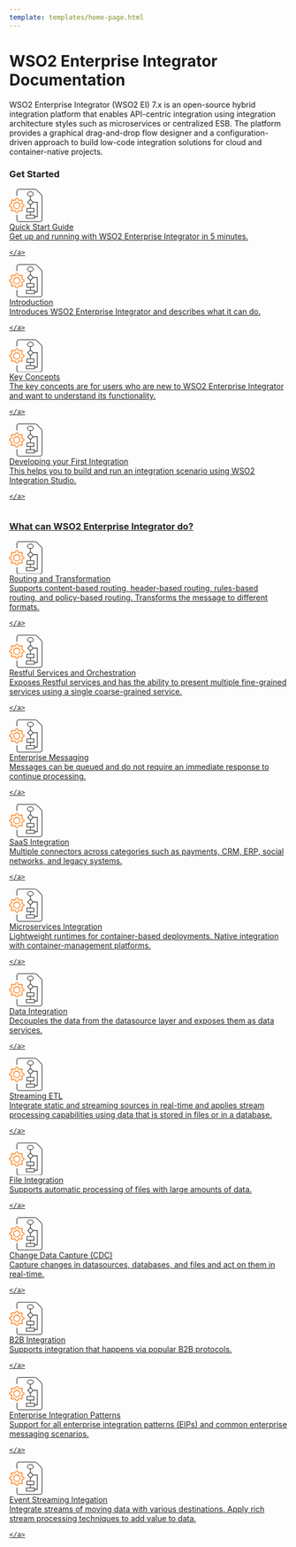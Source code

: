 ```yaml
---
template: templates/home-page.html
---
```


# WSO2 Enterprise Integrator Documentation

WSO2 Enterprise Integrator (WSO2 EI) 7.x is an open-source hybrid integration platform that enables API-centric integration using integration architecture styles such as microservices or centralized ESB. The platform provides a graphical drag-and-drop flow designer and a configuration-driven approach to build low-code integration solutions for cloud and container-native projects.

<!--
 Adding temporary urls for navigation
-->
<h3>Get Started</h3>
<div style="display: flex; flex-wrap: wrap">
<div class="integratorDescription">
    <a style="color: #222222;" href="micro-integrator/overview/quick-start-guide">
        <div>
            <div>
                <svg xmlns="http://www.w3.org/2000/svg" viewBox="0 0 45 44.9" style="width: 60px;">
                    <path fill="#FF7300" d="M10.2 13h.7l.8 2 .1.4h.5l1.3.6.4.2.4-.1 2-.8.8 1-.7 1.8-.2.4.2.5.6 1.3.1.4.4.2 1.9.8a9.2 9.2 0 010 1.3l-1.9.8-.4.1-.1.5a7 7 0 01-.6 1.3l-.2.4.2.4.7 2-.9.8-1.9-.7-.4-.2-.4.2-1.3.6-.5.1-.1.4-.8 1.9a9.2 9.2 0 01-1.3 0l-.8-1.9-.2-.4-.4-.1a7 7 0 01-1.3-.6l-.5-.2-.4.2-1.9.7-.9-.9.8-1.9.1-.4-.2-.4-.5-1.3-.2-.5-.4-.1L1 23a9.2 9.2 0 010-1.3l1.8-.8.4-.2.2-.4.5-1.3.2-.5-.1-.4-.8-1.9 1-.9 1.8.8.4.1.5-.2 1.3-.5.4-.1.2-.5.8-1.8h.6m0-1H9l-1 2.4a8 8 0 00-1.5.6l-2.4-1c-.8.6-1.4 1.2-2 2l1 2.4a8 8 0 00-.6 1.5L0 21a10.3 10.3 0 000 2.7l2.4 1 .6 1.5-1 2.4c.6.7 1.2 1.3 2 1.9l2.4-1c.4.3 1 .5 1.5.6l1 2.4a10.3 10.3 0 002.7 0l1-2.4a8 8 0 001.5-.6l2.4 1c.7-.6 1.3-1.2 1.9-2l-1-2.3.6-1.5 2.4-1a10.3 10.3 0 000-2.7L18 20a8 8 0 00-.6-1.5l1-2.4c-.6-.8-1.2-1.4-2-2l-2.3 1a8 8 0 00-1.5-.6l-1-2.4h-1.4z"></path><path fill="#FF7300" d="M10.2 18.5a3.8 3.8 0 110 7.7 3.8 3.8 0 010-7.7m0-1a4.8 4.8 0 100 9.7 4.8 4.8 0 000-9.7z"></path><path fill="none" stroke="#434343" stroke-miterlimit="10" d="M10.3 9.3v-6c0-1.5 1.3-2.8 2.9-2.8h21.5c1 0 2 .4 2.7 1.1l6 6a4 4 0 011.1 2.8v31a3 3 0 01-3 3H13.2a2.8 2.8 0 01-2.8-2.8V35"></path><ellipse fill="none" stroke="#434343" stroke-miterlimit="10" cx="28.7" cy="6.8" rx="4.1" ry="2.9"></ellipse><path fill="none" stroke="#434343" stroke-miterlimit="10" d="M28.7 9.6v4.7M23.2 35.5h11v4.4h-11z"></path><path fill="none" stroke="#434343" stroke-miterlimit="10" d="M25 18.1l3.7-3.8 3.8 3.8-3.8 3.8z" stroke-width=".99999"></path><path fill="none" stroke="#434343" stroke-miterlimit="10" d="M23.9 26.4h9.6v4.7h-9.6zM28.7 21.9v4.5M28.7 31v4.5"></path><path fill="none" stroke="#434343" stroke-miterlimit="10" d="M32.6 18H38v19.7h-3.8"></path>
                </svg>
            </div>
            <div class="content" style="">
                Quick Start Guide
                <div class="description" style="">
                Get up and running with WSO2 Enterprise Integrator in 5 minutes.
                </div>
            </div>
        </div>
        
    </a>
</div>
<div class="integratorDescription">
    <a style="color: #222222;" href="micro-integrator/overview/introduction">
        <div>
            <div>
                <svg xmlns="http://www.w3.org/2000/svg" viewBox="0 0 45 44.9" style="width: 60px;">
                    <path fill="#FF7300" d="M10.2 13h.7l.8 2 .1.4h.5l1.3.6.4.2.4-.1 2-.8.8 1-.7 1.8-.2.4.2.5.6 1.3.1.4.4.2 1.9.8a9.2 9.2 0 010 1.3l-1.9.8-.4.1-.1.5a7 7 0 01-.6 1.3l-.2.4.2.4.7 2-.9.8-1.9-.7-.4-.2-.4.2-1.3.6-.5.1-.1.4-.8 1.9a9.2 9.2 0 01-1.3 0l-.8-1.9-.2-.4-.4-.1a7 7 0 01-1.3-.6l-.5-.2-.4.2-1.9.7-.9-.9.8-1.9.1-.4-.2-.4-.5-1.3-.2-.5-.4-.1L1 23a9.2 9.2 0 010-1.3l1.8-.8.4-.2.2-.4.5-1.3.2-.5-.1-.4-.8-1.9 1-.9 1.8.8.4.1.5-.2 1.3-.5.4-.1.2-.5.8-1.8h.6m0-1H9l-1 2.4a8 8 0 00-1.5.6l-2.4-1c-.8.6-1.4 1.2-2 2l1 2.4a8 8 0 00-.6 1.5L0 21a10.3 10.3 0 000 2.7l2.4 1 .6 1.5-1 2.4c.6.7 1.2 1.3 2 1.9l2.4-1c.4.3 1 .5 1.5.6l1 2.4a10.3 10.3 0 002.7 0l1-2.4a8 8 0 001.5-.6l2.4 1c.7-.6 1.3-1.2 1.9-2l-1-2.3.6-1.5 2.4-1a10.3 10.3 0 000-2.7L18 20a8 8 0 00-.6-1.5l1-2.4c-.6-.8-1.2-1.4-2-2l-2.3 1a8 8 0 00-1.5-.6l-1-2.4h-1.4z"></path><path fill="#FF7300" d="M10.2 18.5a3.8 3.8 0 110 7.7 3.8 3.8 0 010-7.7m0-1a4.8 4.8 0 100 9.7 4.8 4.8 0 000-9.7z"></path><path fill="none" stroke="#434343" stroke-miterlimit="10" d="M10.3 9.3v-6c0-1.5 1.3-2.8 2.9-2.8h21.5c1 0 2 .4 2.7 1.1l6 6a4 4 0 011.1 2.8v31a3 3 0 01-3 3H13.2a2.8 2.8 0 01-2.8-2.8V35"></path><ellipse fill="none" stroke="#434343" stroke-miterlimit="10" cx="28.7" cy="6.8" rx="4.1" ry="2.9"></ellipse><path fill="none" stroke="#434343" stroke-miterlimit="10" d="M28.7 9.6v4.7M23.2 35.5h11v4.4h-11z"></path><path fill="none" stroke="#434343" stroke-miterlimit="10" d="M25 18.1l3.7-3.8 3.8 3.8-3.8 3.8z" stroke-width=".99999"></path><path fill="none" stroke="#434343" stroke-miterlimit="10" d="M23.9 26.4h9.6v4.7h-9.6zM28.7 21.9v4.5M28.7 31v4.5"></path><path fill="none" stroke="#434343" stroke-miterlimit="10" d="M32.6 18H38v19.7h-3.8"></path>
                </svg>
            </div>
            <div class="content" style="">
                Introduction
                <div class="description" style="">
                Introduces WSO2 Enterprise Integrator and describes what it can do.
                </div>
            </div>
        </div>
        
    </a>
</div>
<div class="integratorDescription">
    <a style="color: #222222;" href="micro-integrator/overview/key-concepts">
        <div>
            <div>
                <svg xmlns="http://www.w3.org/2000/svg" viewBox="0 0 45 44.9" style="width: 60px;">
                    <path fill="#FF7300" d="M10.2 13h.7l.8 2 .1.4h.5l1.3.6.4.2.4-.1 2-.8.8 1-.7 1.8-.2.4.2.5.6 1.3.1.4.4.2 1.9.8a9.2 9.2 0 010 1.3l-1.9.8-.4.1-.1.5a7 7 0 01-.6 1.3l-.2.4.2.4.7 2-.9.8-1.9-.7-.4-.2-.4.2-1.3.6-.5.1-.1.4-.8 1.9a9.2 9.2 0 01-1.3 0l-.8-1.9-.2-.4-.4-.1a7 7 0 01-1.3-.6l-.5-.2-.4.2-1.9.7-.9-.9.8-1.9.1-.4-.2-.4-.5-1.3-.2-.5-.4-.1L1 23a9.2 9.2 0 010-1.3l1.8-.8.4-.2.2-.4.5-1.3.2-.5-.1-.4-.8-1.9 1-.9 1.8.8.4.1.5-.2 1.3-.5.4-.1.2-.5.8-1.8h.6m0-1H9l-1 2.4a8 8 0 00-1.5.6l-2.4-1c-.8.6-1.4 1.2-2 2l1 2.4a8 8 0 00-.6 1.5L0 21a10.3 10.3 0 000 2.7l2.4 1 .6 1.5-1 2.4c.6.7 1.2 1.3 2 1.9l2.4-1c.4.3 1 .5 1.5.6l1 2.4a10.3 10.3 0 002.7 0l1-2.4a8 8 0 001.5-.6l2.4 1c.7-.6 1.3-1.2 1.9-2l-1-2.3.6-1.5 2.4-1a10.3 10.3 0 000-2.7L18 20a8 8 0 00-.6-1.5l1-2.4c-.6-.8-1.2-1.4-2-2l-2.3 1a8 8 0 00-1.5-.6l-1-2.4h-1.4z"></path><path fill="#FF7300" d="M10.2 18.5a3.8 3.8 0 110 7.7 3.8 3.8 0 010-7.7m0-1a4.8 4.8 0 100 9.7 4.8 4.8 0 000-9.7z"></path><path fill="none" stroke="#434343" stroke-miterlimit="10" d="M10.3 9.3v-6c0-1.5 1.3-2.8 2.9-2.8h21.5c1 0 2 .4 2.7 1.1l6 6a4 4 0 011.1 2.8v31a3 3 0 01-3 3H13.2a2.8 2.8 0 01-2.8-2.8V35"></path><ellipse fill="none" stroke="#434343" stroke-miterlimit="10" cx="28.7" cy="6.8" rx="4.1" ry="2.9"></ellipse><path fill="none" stroke="#434343" stroke-miterlimit="10" d="M28.7 9.6v4.7M23.2 35.5h11v4.4h-11z"></path><path fill="none" stroke="#434343" stroke-miterlimit="10" d="M25 18.1l3.7-3.8 3.8 3.8-3.8 3.8z" stroke-width=".99999"></path><path fill="none" stroke="#434343" stroke-miterlimit="10" d="M23.9 26.4h9.6v4.7h-9.6zM28.7 21.9v4.5M28.7 31v4.5"></path><path fill="none" stroke="#434343" stroke-miterlimit="10" d="M32.6 18H38v19.7h-3.8"></path>
                </svg>
            </div>
            <div class="content" style="">
                Key Concepts
                <div class="description" style="">
                The key concepts are for users who are new to WSO2 Enterprise Integrator and want to understand its functionality.
                </div>
            </div>
        </div>
        
    </a>
</div>
<div class="integratorDescription">
    <a style="color: #222222;" href="micro-integrator/develop/integration-development-kickstart">
        <div>
            <div>
                <svg xmlns="http://www.w3.org/2000/svg" viewBox="0 0 45 44.9" style="width: 60px;">
                    <path fill="#FF7300" d="M10.2 13h.7l.8 2 .1.4h.5l1.3.6.4.2.4-.1 2-.8.8 1-.7 1.8-.2.4.2.5.6 1.3.1.4.4.2 1.9.8a9.2 9.2 0 010 1.3l-1.9.8-.4.1-.1.5a7 7 0 01-.6 1.3l-.2.4.2.4.7 2-.9.8-1.9-.7-.4-.2-.4.2-1.3.6-.5.1-.1.4-.8 1.9a9.2 9.2 0 01-1.3 0l-.8-1.9-.2-.4-.4-.1a7 7 0 01-1.3-.6l-.5-.2-.4.2-1.9.7-.9-.9.8-1.9.1-.4-.2-.4-.5-1.3-.2-.5-.4-.1L1 23a9.2 9.2 0 010-1.3l1.8-.8.4-.2.2-.4.5-1.3.2-.5-.1-.4-.8-1.9 1-.9 1.8.8.4.1.5-.2 1.3-.5.4-.1.2-.5.8-1.8h.6m0-1H9l-1 2.4a8 8 0 00-1.5.6l-2.4-1c-.8.6-1.4 1.2-2 2l1 2.4a8 8 0 00-.6 1.5L0 21a10.3 10.3 0 000 2.7l2.4 1 .6 1.5-1 2.4c.6.7 1.2 1.3 2 1.9l2.4-1c.4.3 1 .5 1.5.6l1 2.4a10.3 10.3 0 002.7 0l1-2.4a8 8 0 001.5-.6l2.4 1c.7-.6 1.3-1.2 1.9-2l-1-2.3.6-1.5 2.4-1a10.3 10.3 0 000-2.7L18 20a8 8 0 00-.6-1.5l1-2.4c-.6-.8-1.2-1.4-2-2l-2.3 1a8 8 0 00-1.5-.6l-1-2.4h-1.4z"></path><path fill="#FF7300" d="M10.2 18.5a3.8 3.8 0 110 7.7 3.8 3.8 0 010-7.7m0-1a4.8 4.8 0 100 9.7 4.8 4.8 0 000-9.7z"></path><path fill="none" stroke="#434343" stroke-miterlimit="10" d="M10.3 9.3v-6c0-1.5 1.3-2.8 2.9-2.8h21.5c1 0 2 .4 2.7 1.1l6 6a4 4 0 011.1 2.8v31a3 3 0 01-3 3H13.2a2.8 2.8 0 01-2.8-2.8V35"></path><ellipse fill="none" stroke="#434343" stroke-miterlimit="10" cx="28.7" cy="6.8" rx="4.1" ry="2.9"></ellipse><path fill="none" stroke="#434343" stroke-miterlimit="10" d="M28.7 9.6v4.7M23.2 35.5h11v4.4h-11z"></path><path fill="none" stroke="#434343" stroke-miterlimit="10" d="M25 18.1l3.7-3.8 3.8 3.8-3.8 3.8z" stroke-width=".99999"></path><path fill="none" stroke="#434343" stroke-miterlimit="10" d="M23.9 26.4h9.6v4.7h-9.6zM28.7 21.9v4.5M28.7 31v4.5"></path><path fill="none" stroke="#434343" stroke-miterlimit="10" d="M32.6 18H38v19.7h-3.8"></path>
                </svg>
            </div>
            <div class="content" style="">
                Developing your First Integration
                <div class="description" style="">
                This helps you to build and run an integration scenario using WSO2 Integration Studio.
                </div>
            </div>
        </div>
        
    </a>
</div>
</div>

<h3>What can WSO2 Enterprise Integrator do?</h3>
<div style="display: flex; flex-wrap: wrap">
<div class="integratorDescription">
    <a style="color: #222222;" href="micro-integrator/use-cases/integration-use-case/message-routing-overview">
        <div>
            <div>
                <svg xmlns="http://www.w3.org/2000/svg" viewBox="0 0 45 44.9" style="width: 60px;">
                    <path fill="#FF7300" d="M10.2 13h.7l.8 2 .1.4h.5l1.3.6.4.2.4-.1 2-.8.8 1-.7 1.8-.2.4.2.5.6 1.3.1.4.4.2 1.9.8a9.2 9.2 0 010 1.3l-1.9.8-.4.1-.1.5a7 7 0 01-.6 1.3l-.2.4.2.4.7 2-.9.8-1.9-.7-.4-.2-.4.2-1.3.6-.5.1-.1.4-.8 1.9a9.2 9.2 0 01-1.3 0l-.8-1.9-.2-.4-.4-.1a7 7 0 01-1.3-.6l-.5-.2-.4.2-1.9.7-.9-.9.8-1.9.1-.4-.2-.4-.5-1.3-.2-.5-.4-.1L1 23a9.2 9.2 0 010-1.3l1.8-.8.4-.2.2-.4.5-1.3.2-.5-.1-.4-.8-1.9 1-.9 1.8.8.4.1.5-.2 1.3-.5.4-.1.2-.5.8-1.8h.6m0-1H9l-1 2.4a8 8 0 00-1.5.6l-2.4-1c-.8.6-1.4 1.2-2 2l1 2.4a8 8 0 00-.6 1.5L0 21a10.3 10.3 0 000 2.7l2.4 1 .6 1.5-1 2.4c.6.7 1.2 1.3 2 1.9l2.4-1c.4.3 1 .5 1.5.6l1 2.4a10.3 10.3 0 002.7 0l1-2.4a8 8 0 001.5-.6l2.4 1c.7-.6 1.3-1.2 1.9-2l-1-2.3.6-1.5 2.4-1a10.3 10.3 0 000-2.7L18 20a8 8 0 00-.6-1.5l1-2.4c-.6-.8-1.2-1.4-2-2l-2.3 1a8 8 0 00-1.5-.6l-1-2.4h-1.4z"></path><path fill="#FF7300" d="M10.2 18.5a3.8 3.8 0 110 7.7 3.8 3.8 0 010-7.7m0-1a4.8 4.8 0 100 9.7 4.8 4.8 0 000-9.7z"></path><path fill="none" stroke="#434343" stroke-miterlimit="10" d="M10.3 9.3v-6c0-1.5 1.3-2.8 2.9-2.8h21.5c1 0 2 .4 2.7 1.1l6 6a4 4 0 011.1 2.8v31a3 3 0 01-3 3H13.2a2.8 2.8 0 01-2.8-2.8V35"></path><ellipse fill="none" stroke="#434343" stroke-miterlimit="10" cx="28.7" cy="6.8" rx="4.1" ry="2.9"></ellipse><path fill="none" stroke="#434343" stroke-miterlimit="10" d="M28.7 9.6v4.7M23.2 35.5h11v4.4h-11z"></path><path fill="none" stroke="#434343" stroke-miterlimit="10" d="M25 18.1l3.7-3.8 3.8 3.8-3.8 3.8z" stroke-width=".99999"></path><path fill="none" stroke="#434343" stroke-miterlimit="10" d="M23.9 26.4h9.6v4.7h-9.6zM28.7 21.9v4.5M28.7 31v4.5"></path><path fill="none" stroke="#434343" stroke-miterlimit="10" d="M32.6 18H38v19.7h-3.8"></path>
                </svg>
            </div>
            <div class="content" style="">
                Routing and Transformation
                <div class="description" style="">
                Supports content-based routing, header-based routing, rules-based routing, and policy-based routing. Transforms the message to different formats.
                </div>
            </div>
        </div>
        
    </a>
</div>
<div class="integratorDescription">
    <a style="color: #222222;" href="micro-integrator/use-cases/integration-use-case/service-orchestration-overview">
        <div>
            <div>
                <svg xmlns="http://www.w3.org/2000/svg" viewBox="0 0 45 44.9" style="width: 60px;">
                    <path fill="#FF7300" d="M10.2 13h.7l.8 2 .1.4h.5l1.3.6.4.2.4-.1 2-.8.8 1-.7 1.8-.2.4.2.5.6 1.3.1.4.4.2 1.9.8a9.2 9.2 0 010 1.3l-1.9.8-.4.1-.1.5a7 7 0 01-.6 1.3l-.2.4.2.4.7 2-.9.8-1.9-.7-.4-.2-.4.2-1.3.6-.5.1-.1.4-.8 1.9a9.2 9.2 0 01-1.3 0l-.8-1.9-.2-.4-.4-.1a7 7 0 01-1.3-.6l-.5-.2-.4.2-1.9.7-.9-.9.8-1.9.1-.4-.2-.4-.5-1.3-.2-.5-.4-.1L1 23a9.2 9.2 0 010-1.3l1.8-.8.4-.2.2-.4.5-1.3.2-.5-.1-.4-.8-1.9 1-.9 1.8.8.4.1.5-.2 1.3-.5.4-.1.2-.5.8-1.8h.6m0-1H9l-1 2.4a8 8 0 00-1.5.6l-2.4-1c-.8.6-1.4 1.2-2 2l1 2.4a8 8 0 00-.6 1.5L0 21a10.3 10.3 0 000 2.7l2.4 1 .6 1.5-1 2.4c.6.7 1.2 1.3 2 1.9l2.4-1c.4.3 1 .5 1.5.6l1 2.4a10.3 10.3 0 002.7 0l1-2.4a8 8 0 001.5-.6l2.4 1c.7-.6 1.3-1.2 1.9-2l-1-2.3.6-1.5 2.4-1a10.3 10.3 0 000-2.7L18 20a8 8 0 00-.6-1.5l1-2.4c-.6-.8-1.2-1.4-2-2l-2.3 1a8 8 0 00-1.5-.6l-1-2.4h-1.4z"></path><path fill="#FF7300" d="M10.2 18.5a3.8 3.8 0 110 7.7 3.8 3.8 0 010-7.7m0-1a4.8 4.8 0 100 9.7 4.8 4.8 0 000-9.7z"></path><path fill="none" stroke="#434343" stroke-miterlimit="10" d="M10.3 9.3v-6c0-1.5 1.3-2.8 2.9-2.8h21.5c1 0 2 .4 2.7 1.1l6 6a4 4 0 011.1 2.8v31a3 3 0 01-3 3H13.2a2.8 2.8 0 01-2.8-2.8V35"></path><ellipse fill="none" stroke="#434343" stroke-miterlimit="10" cx="28.7" cy="6.8" rx="4.1" ry="2.9"></ellipse><path fill="none" stroke="#434343" stroke-miterlimit="10" d="M28.7 9.6v4.7M23.2 35.5h11v4.4h-11z"></path><path fill="none" stroke="#434343" stroke-miterlimit="10" d="M25 18.1l3.7-3.8 3.8 3.8-3.8 3.8z" stroke-width=".99999"></path><path fill="none" stroke="#434343" stroke-miterlimit="10" d="M23.9 26.4h9.6v4.7h-9.6zM28.7 21.9v4.5M28.7 31v4.5"></path><path fill="none" stroke="#434343" stroke-miterlimit="10" d="M32.6 18H38v19.7h-3.8"></path>
                </svg>
            </div>
            <div class="content" style="">
                Restful Services and Orchestration
                <div class="description" style="">
                Exposes Restful services and has the ability to present multiple fine-grained services using a single coarse-grained service.
                </div>
            </div>
        </div>
        
    </a>
</div>
<div class="integratorDescription">
    <a style="color: #222222;" href="micro-integrator/use-cases/integration-use-case/asynchronous-message-overview/">
        <div>
            <div>
                <svg xmlns="http://www.w3.org/2000/svg" viewBox="0 0 45 44.9" style="width: 60px;">
                    <path fill="#FF7300" d="M10.2 13h.7l.8 2 .1.4h.5l1.3.6.4.2.4-.1 2-.8.8 1-.7 1.8-.2.4.2.5.6 1.3.1.4.4.2 1.9.8a9.2 9.2 0 010 1.3l-1.9.8-.4.1-.1.5a7 7 0 01-.6 1.3l-.2.4.2.4.7 2-.9.8-1.9-.7-.4-.2-.4.2-1.3.6-.5.1-.1.4-.8 1.9a9.2 9.2 0 01-1.3 0l-.8-1.9-.2-.4-.4-.1a7 7 0 01-1.3-.6l-.5-.2-.4.2-1.9.7-.9-.9.8-1.9.1-.4-.2-.4-.5-1.3-.2-.5-.4-.1L1 23a9.2 9.2 0 010-1.3l1.8-.8.4-.2.2-.4.5-1.3.2-.5-.1-.4-.8-1.9 1-.9 1.8.8.4.1.5-.2 1.3-.5.4-.1.2-.5.8-1.8h.6m0-1H9l-1 2.4a8 8 0 00-1.5.6l-2.4-1c-.8.6-1.4 1.2-2 2l1 2.4a8 8 0 00-.6 1.5L0 21a10.3 10.3 0 000 2.7l2.4 1 .6 1.5-1 2.4c.6.7 1.2 1.3 2 1.9l2.4-1c.4.3 1 .5 1.5.6l1 2.4a10.3 10.3 0 002.7 0l1-2.4a8 8 0 001.5-.6l2.4 1c.7-.6 1.3-1.2 1.9-2l-1-2.3.6-1.5 2.4-1a10.3 10.3 0 000-2.7L18 20a8 8 0 00-.6-1.5l1-2.4c-.6-.8-1.2-1.4-2-2l-2.3 1a8 8 0 00-1.5-.6l-1-2.4h-1.4z"></path><path fill="#FF7300" d="M10.2 18.5a3.8 3.8 0 110 7.7 3.8 3.8 0 010-7.7m0-1a4.8 4.8 0 100 9.7 4.8 4.8 0 000-9.7z"></path><path fill="none" stroke="#434343" stroke-miterlimit="10" d="M10.3 9.3v-6c0-1.5 1.3-2.8 2.9-2.8h21.5c1 0 2 .4 2.7 1.1l6 6a4 4 0 011.1 2.8v31a3 3 0 01-3 3H13.2a2.8 2.8 0 01-2.8-2.8V35"></path><ellipse fill="none" stroke="#434343" stroke-miterlimit="10" cx="28.7" cy="6.8" rx="4.1" ry="2.9"></ellipse><path fill="none" stroke="#434343" stroke-miterlimit="10" d="M28.7 9.6v4.7M23.2 35.5h11v4.4h-11z"></path><path fill="none" stroke="#434343" stroke-miterlimit="10" d="M25 18.1l3.7-3.8 3.8 3.8-3.8 3.8z" stroke-width=".99999"></path><path fill="none" stroke="#434343" stroke-miterlimit="10" d="M23.9 26.4h9.6v4.7h-9.6zM28.7 21.9v4.5M28.7 31v4.5"></path><path fill="none" stroke="#434343" stroke-miterlimit="10" d="M32.6 18H38v19.7h-3.8"></path>
                </svg>
            </div>
            <div class="content" style="">
                Enterprise Messaging
                <div class="description" style="">
                Messages can be queued and do not require an immediate response to continue processing.
                </div>
            </div>
        </div>
        
    </a>
</div>
<div class="integratorDescription">
    <a style="color: #222222;" href="micro-integrator/use-cases/integration-use-case/connectors/">
        <div>
            <div>
                <svg xmlns="http://www.w3.org/2000/svg" viewBox="0 0 45 44.9" style="width: 60px;">
                    <path fill="#FF7300" d="M10.2 13h.7l.8 2 .1.4h.5l1.3.6.4.2.4-.1 2-.8.8 1-.7 1.8-.2.4.2.5.6 1.3.1.4.4.2 1.9.8a9.2 9.2 0 010 1.3l-1.9.8-.4.1-.1.5a7 7 0 01-.6 1.3l-.2.4.2.4.7 2-.9.8-1.9-.7-.4-.2-.4.2-1.3.6-.5.1-.1.4-.8 1.9a9.2 9.2 0 01-1.3 0l-.8-1.9-.2-.4-.4-.1a7 7 0 01-1.3-.6l-.5-.2-.4.2-1.9.7-.9-.9.8-1.9.1-.4-.2-.4-.5-1.3-.2-.5-.4-.1L1 23a9.2 9.2 0 010-1.3l1.8-.8.4-.2.2-.4.5-1.3.2-.5-.1-.4-.8-1.9 1-.9 1.8.8.4.1.5-.2 1.3-.5.4-.1.2-.5.8-1.8h.6m0-1H9l-1 2.4a8 8 0 00-1.5.6l-2.4-1c-.8.6-1.4 1.2-2 2l1 2.4a8 8 0 00-.6 1.5L0 21a10.3 10.3 0 000 2.7l2.4 1 .6 1.5-1 2.4c.6.7 1.2 1.3 2 1.9l2.4-1c.4.3 1 .5 1.5.6l1 2.4a10.3 10.3 0 002.7 0l1-2.4a8 8 0 001.5-.6l2.4 1c.7-.6 1.3-1.2 1.9-2l-1-2.3.6-1.5 2.4-1a10.3 10.3 0 000-2.7L18 20a8 8 0 00-.6-1.5l1-2.4c-.6-.8-1.2-1.4-2-2l-2.3 1a8 8 0 00-1.5-.6l-1-2.4h-1.4z"></path><path fill="#FF7300" d="M10.2 18.5a3.8 3.8 0 110 7.7 3.8 3.8 0 010-7.7m0-1a4.8 4.8 0 100 9.7 4.8 4.8 0 000-9.7z"></path><path fill="none" stroke="#434343" stroke-miterlimit="10" d="M10.3 9.3v-6c0-1.5 1.3-2.8 2.9-2.8h21.5c1 0 2 .4 2.7 1.1l6 6a4 4 0 011.1 2.8v31a3 3 0 01-3 3H13.2a2.8 2.8 0 01-2.8-2.8V35"></path><ellipse fill="none" stroke="#434343" stroke-miterlimit="10" cx="28.7" cy="6.8" rx="4.1" ry="2.9"></ellipse><path fill="none" stroke="#434343" stroke-miterlimit="10" d="M28.7 9.6v4.7M23.2 35.5h11v4.4h-11z"></path><path fill="none" stroke="#434343" stroke-miterlimit="10" d="M25 18.1l3.7-3.8 3.8 3.8-3.8 3.8z" stroke-width=".99999"></path><path fill="none" stroke="#434343" stroke-miterlimit="10" d="M23.9 26.4h9.6v4.7h-9.6zM28.7 21.9v4.5M28.7 31v4.5"></path><path fill="none" stroke="#434343" stroke-miterlimit="10" d="M32.6 18H38v19.7h-3.8"></path>
                </svg>
            </div>
            <div class="content" style="">
                SaaS Integration
                <div class="description" style="">
                Multiple connectors across categories such as payments, CRM, ERP, social networks, and legacy systems.
                </div>
            </div>
        </div>
        
    </a>
</div>
<div class="integratorDescription">
    <a style="color: #222222;" href="micro-integrator/overview/introduction">
        <div>
            <div>
                <svg xmlns="http://www.w3.org/2000/svg" viewBox="0 0 45 44.9" style="width: 60px;">
                    <path fill="#FF7300" d="M10.2 13h.7l.8 2 .1.4h.5l1.3.6.4.2.4-.1 2-.8.8 1-.7 1.8-.2.4.2.5.6 1.3.1.4.4.2 1.9.8a9.2 9.2 0 010 1.3l-1.9.8-.4.1-.1.5a7 7 0 01-.6 1.3l-.2.4.2.4.7 2-.9.8-1.9-.7-.4-.2-.4.2-1.3.6-.5.1-.1.4-.8 1.9a9.2 9.2 0 01-1.3 0l-.8-1.9-.2-.4-.4-.1a7 7 0 01-1.3-.6l-.5-.2-.4.2-1.9.7-.9-.9.8-1.9.1-.4-.2-.4-.5-1.3-.2-.5-.4-.1L1 23a9.2 9.2 0 010-1.3l1.8-.8.4-.2.2-.4.5-1.3.2-.5-.1-.4-.8-1.9 1-.9 1.8.8.4.1.5-.2 1.3-.5.4-.1.2-.5.8-1.8h.6m0-1H9l-1 2.4a8 8 0 00-1.5.6l-2.4-1c-.8.6-1.4 1.2-2 2l1 2.4a8 8 0 00-.6 1.5L0 21a10.3 10.3 0 000 2.7l2.4 1 .6 1.5-1 2.4c.6.7 1.2 1.3 2 1.9l2.4-1c.4.3 1 .5 1.5.6l1 2.4a10.3 10.3 0 002.7 0l1-2.4a8 8 0 001.5-.6l2.4 1c.7-.6 1.3-1.2 1.9-2l-1-2.3.6-1.5 2.4-1a10.3 10.3 0 000-2.7L18 20a8 8 0 00-.6-1.5l1-2.4c-.6-.8-1.2-1.4-2-2l-2.3 1a8 8 0 00-1.5-.6l-1-2.4h-1.4z"></path><path fill="#FF7300" d="M10.2 18.5a3.8 3.8 0 110 7.7 3.8 3.8 0 010-7.7m0-1a4.8 4.8 0 100 9.7 4.8 4.8 0 000-9.7z"></path><path fill="none" stroke="#434343" stroke-miterlimit="10" d="M10.3 9.3v-6c0-1.5 1.3-2.8 2.9-2.8h21.5c1 0 2 .4 2.7 1.1l6 6a4 4 0 011.1 2.8v31a3 3 0 01-3 3H13.2a2.8 2.8 0 01-2.8-2.8V35"></path><ellipse fill="none" stroke="#434343" stroke-miterlimit="10" cx="28.7" cy="6.8" rx="4.1" ry="2.9"></ellipse><path fill="none" stroke="#434343" stroke-miterlimit="10" d="M28.7 9.6v4.7M23.2 35.5h11v4.4h-11z"></path><path fill="none" stroke="#434343" stroke-miterlimit="10" d="M25 18.1l3.7-3.8 3.8 3.8-3.8 3.8z" stroke-width=".99999"></path><path fill="none" stroke="#434343" stroke-miterlimit="10" d="M23.9 26.4h9.6v4.7h-9.6zM28.7 21.9v4.5M28.7 31v4.5"></path><path fill="none" stroke="#434343" stroke-miterlimit="10" d="M32.6 18H38v19.7h-3.8"></path>
                </svg>
            </div>
            <div class="content" style="">
                Microservices Integration
                <div class="description" style="">
                Lightweight runtimes for container-based deployments. Native integration with container-management platforms.
                </div>
            </div>
        </div>
        
    </a>
</div>
<div class="integratorDescription">
    <a style="color: #222222;" href="micro-integrator/use-cases/integration-use-case/data-integration-overview/">
        <div>
            <div>
                <svg xmlns="http://www.w3.org/2000/svg" viewBox="0 0 45 44.9" style="width: 60px;">
                    <path fill="#FF7300" d="M10.2 13h.7l.8 2 .1.4h.5l1.3.6.4.2.4-.1 2-.8.8 1-.7 1.8-.2.4.2.5.6 1.3.1.4.4.2 1.9.8a9.2 9.2 0 010 1.3l-1.9.8-.4.1-.1.5a7 7 0 01-.6 1.3l-.2.4.2.4.7 2-.9.8-1.9-.7-.4-.2-.4.2-1.3.6-.5.1-.1.4-.8 1.9a9.2 9.2 0 01-1.3 0l-.8-1.9-.2-.4-.4-.1a7 7 0 01-1.3-.6l-.5-.2-.4.2-1.9.7-.9-.9.8-1.9.1-.4-.2-.4-.5-1.3-.2-.5-.4-.1L1 23a9.2 9.2 0 010-1.3l1.8-.8.4-.2.2-.4.5-1.3.2-.5-.1-.4-.8-1.9 1-.9 1.8.8.4.1.5-.2 1.3-.5.4-.1.2-.5.8-1.8h.6m0-1H9l-1 2.4a8 8 0 00-1.5.6l-2.4-1c-.8.6-1.4 1.2-2 2l1 2.4a8 8 0 00-.6 1.5L0 21a10.3 10.3 0 000 2.7l2.4 1 .6 1.5-1 2.4c.6.7 1.2 1.3 2 1.9l2.4-1c.4.3 1 .5 1.5.6l1 2.4a10.3 10.3 0 002.7 0l1-2.4a8 8 0 001.5-.6l2.4 1c.7-.6 1.3-1.2 1.9-2l-1-2.3.6-1.5 2.4-1a10.3 10.3 0 000-2.7L18 20a8 8 0 00-.6-1.5l1-2.4c-.6-.8-1.2-1.4-2-2l-2.3 1a8 8 0 00-1.5-.6l-1-2.4h-1.4z"></path><path fill="#FF7300" d="M10.2 18.5a3.8 3.8 0 110 7.7 3.8 3.8 0 010-7.7m0-1a4.8 4.8 0 100 9.7 4.8 4.8 0 000-9.7z"></path><path fill="none" stroke="#434343" stroke-miterlimit="10" d="M10.3 9.3v-6c0-1.5 1.3-2.8 2.9-2.8h21.5c1 0 2 .4 2.7 1.1l6 6a4 4 0 011.1 2.8v31a3 3 0 01-3 3H13.2a2.8 2.8 0 01-2.8-2.8V35"></path><ellipse fill="none" stroke="#434343" stroke-miterlimit="10" cx="28.7" cy="6.8" rx="4.1" ry="2.9"></ellipse><path fill="none" stroke="#434343" stroke-miterlimit="10" d="M28.7 9.6v4.7M23.2 35.5h11v4.4h-11z"></path><path fill="none" stroke="#434343" stroke-miterlimit="10" d="M25 18.1l3.7-3.8 3.8 3.8-3.8 3.8z" stroke-width=".99999"></path><path fill="none" stroke="#434343" stroke-miterlimit="10" d="M23.9 26.4h9.6v4.7h-9.6zM28.7 21.9v4.5M28.7 31v4.5"></path><path fill="none" stroke="#434343" stroke-miterlimit="10" d="M32.6 18H38v19.7h-3.8"></path>
                </svg>
            </div>
            <div class="content" style="">
                Data Integration
                <div class="description" style="">
                Decouples the data from the datasource layer and exposes them as data services.
                </div>
            </div>
        </div>
        
    </a>
</div>
<div class="integratorDescription">
    <a style="color: #222222;" href="streaming-integrator/guides/performing-etl-tasks">
        <div>
            <div>
                <svg xmlns="http://www.w3.org/2000/svg" viewBox="0 0 45 44.9" style="width: 60px;">
                    <path fill="#FF7300" d="M10.2 13h.7l.8 2 .1.4h.5l1.3.6.4.2.4-.1 2-.8.8 1-.7 1.8-.2.4.2.5.6 1.3.1.4.4.2 1.9.8a9.2 9.2 0 010 1.3l-1.9.8-.4.1-.1.5a7 7 0 01-.6 1.3l-.2.4.2.4.7 2-.9.8-1.9-.7-.4-.2-.4.2-1.3.6-.5.1-.1.4-.8 1.9a9.2 9.2 0 01-1.3 0l-.8-1.9-.2-.4-.4-.1a7 7 0 01-1.3-.6l-.5-.2-.4.2-1.9.7-.9-.9.8-1.9.1-.4-.2-.4-.5-1.3-.2-.5-.4-.1L1 23a9.2 9.2 0 010-1.3l1.8-.8.4-.2.2-.4.5-1.3.2-.5-.1-.4-.8-1.9 1-.9 1.8.8.4.1.5-.2 1.3-.5.4-.1.2-.5.8-1.8h.6m0-1H9l-1 2.4a8 8 0 00-1.5.6l-2.4-1c-.8.6-1.4 1.2-2 2l1 2.4a8 8 0 00-.6 1.5L0 21a10.3 10.3 0 000 2.7l2.4 1 .6 1.5-1 2.4c.6.7 1.2 1.3 2 1.9l2.4-1c.4.3 1 .5 1.5.6l1 2.4a10.3 10.3 0 002.7 0l1-2.4a8 8 0 001.5-.6l2.4 1c.7-.6 1.3-1.2 1.9-2l-1-2.3.6-1.5 2.4-1a10.3 10.3 0 000-2.7L18 20a8 8 0 00-.6-1.5l1-2.4c-.6-.8-1.2-1.4-2-2l-2.3 1a8 8 0 00-1.5-.6l-1-2.4h-1.4z"></path><path fill="#FF7300" d="M10.2 18.5a3.8 3.8 0 110 7.7 3.8 3.8 0 010-7.7m0-1a4.8 4.8 0 100 9.7 4.8 4.8 0 000-9.7z"></path><path fill="none" stroke="#434343" stroke-miterlimit="10" d="M10.3 9.3v-6c0-1.5 1.3-2.8 2.9-2.8h21.5c1 0 2 .4 2.7 1.1l6 6a4 4 0 011.1 2.8v31a3 3 0 01-3 3H13.2a2.8 2.8 0 01-2.8-2.8V35"></path><ellipse fill="none" stroke="#434343" stroke-miterlimit="10" cx="28.7" cy="6.8" rx="4.1" ry="2.9"></ellipse><path fill="none" stroke="#434343" stroke-miterlimit="10" d="M28.7 9.6v4.7M23.2 35.5h11v4.4h-11z"></path><path fill="none" stroke="#434343" stroke-miterlimit="10" d="M25 18.1l3.7-3.8 3.8 3.8-3.8 3.8z" stroke-width=".99999"></path><path fill="none" stroke="#434343" stroke-miterlimit="10" d="M23.9 26.4h9.6v4.7h-9.6zM28.7 21.9v4.5M28.7 31v4.5"></path><path fill="none" stroke="#434343" stroke-miterlimit="10" d="M32.6 18H38v19.7h-3.8"></path>
                </svg>
            </div>
            <div class="content" style="">
                Streaming ETL
                <div class="description" style="">
                Integrate static and streaming sources in real-time and applies stream processing capabilities using data that is stored in files or in a database.
                </div>
            </div>
        </div>
        
    </a>
</div>
<div class="integratorDescription">
    <a style="color: #222222;" href="micro-integrator/use-cases/integration-use-case/file-processing-overview">
        <div>
            <div>
                <svg xmlns="http://www.w3.org/2000/svg" viewBox="0 0 45 44.9" style="width: 60px;">
                    <path fill="#FF7300" d="M10.2 13h.7l.8 2 .1.4h.5l1.3.6.4.2.4-.1 2-.8.8 1-.7 1.8-.2.4.2.5.6 1.3.1.4.4.2 1.9.8a9.2 9.2 0 010 1.3l-1.9.8-.4.1-.1.5a7 7 0 01-.6 1.3l-.2.4.2.4.7 2-.9.8-1.9-.7-.4-.2-.4.2-1.3.6-.5.1-.1.4-.8 1.9a9.2 9.2 0 01-1.3 0l-.8-1.9-.2-.4-.4-.1a7 7 0 01-1.3-.6l-.5-.2-.4.2-1.9.7-.9-.9.8-1.9.1-.4-.2-.4-.5-1.3-.2-.5-.4-.1L1 23a9.2 9.2 0 010-1.3l1.8-.8.4-.2.2-.4.5-1.3.2-.5-.1-.4-.8-1.9 1-.9 1.8.8.4.1.5-.2 1.3-.5.4-.1.2-.5.8-1.8h.6m0-1H9l-1 2.4a8 8 0 00-1.5.6l-2.4-1c-.8.6-1.4 1.2-2 2l1 2.4a8 8 0 00-.6 1.5L0 21a10.3 10.3 0 000 2.7l2.4 1 .6 1.5-1 2.4c.6.7 1.2 1.3 2 1.9l2.4-1c.4.3 1 .5 1.5.6l1 2.4a10.3 10.3 0 002.7 0l1-2.4a8 8 0 001.5-.6l2.4 1c.7-.6 1.3-1.2 1.9-2l-1-2.3.6-1.5 2.4-1a10.3 10.3 0 000-2.7L18 20a8 8 0 00-.6-1.5l1-2.4c-.6-.8-1.2-1.4-2-2l-2.3 1a8 8 0 00-1.5-.6l-1-2.4h-1.4z"></path><path fill="#FF7300" d="M10.2 18.5a3.8 3.8 0 110 7.7 3.8 3.8 0 010-7.7m0-1a4.8 4.8 0 100 9.7 4.8 4.8 0 000-9.7z"></path><path fill="none" stroke="#434343" stroke-miterlimit="10" d="M10.3 9.3v-6c0-1.5 1.3-2.8 2.9-2.8h21.5c1 0 2 .4 2.7 1.1l6 6a4 4 0 011.1 2.8v31a3 3 0 01-3 3H13.2a2.8 2.8 0 01-2.8-2.8V35"></path><ellipse fill="none" stroke="#434343" stroke-miterlimit="10" cx="28.7" cy="6.8" rx="4.1" ry="2.9"></ellipse><path fill="none" stroke="#434343" stroke-miterlimit="10" d="M28.7 9.6v4.7M23.2 35.5h11v4.4h-11z"></path><path fill="none" stroke="#434343" stroke-miterlimit="10" d="M25 18.1l3.7-3.8 3.8 3.8-3.8 3.8z" stroke-width=".99999"></path><path fill="none" stroke="#434343" stroke-miterlimit="10" d="M23.9 26.4h9.6v4.7h-9.6zM28.7 21.9v4.5M28.7 31v4.5"></path><path fill="none" stroke="#434343" stroke-miterlimit="10" d="M32.6 18H38v19.7h-3.8"></path>
                </svg>
            </div>
            <div class="content" style="">
                File Integration
                <div class="description" style="">
                Supports automatic processing of files with large amounts of data.
                </div>
            </div>
        </div>
        
    </a>
</div>
<div class="integratorDescription">
    <a style="color: #222222;" href="streaming-integrator/examples/performing-real-time-etl-with-mysql">
        <div>
            <div>
                <svg xmlns="http://www.w3.org/2000/svg" viewBox="0 0 45 44.9" style="width: 60px;">
                    <path fill="#FF7300" d="M10.2 13h.7l.8 2 .1.4h.5l1.3.6.4.2.4-.1 2-.8.8 1-.7 1.8-.2.4.2.5.6 1.3.1.4.4.2 1.9.8a9.2 9.2 0 010 1.3l-1.9.8-.4.1-.1.5a7 7 0 01-.6 1.3l-.2.4.2.4.7 2-.9.8-1.9-.7-.4-.2-.4.2-1.3.6-.5.1-.1.4-.8 1.9a9.2 9.2 0 01-1.3 0l-.8-1.9-.2-.4-.4-.1a7 7 0 01-1.3-.6l-.5-.2-.4.2-1.9.7-.9-.9.8-1.9.1-.4-.2-.4-.5-1.3-.2-.5-.4-.1L1 23a9.2 9.2 0 010-1.3l1.8-.8.4-.2.2-.4.5-1.3.2-.5-.1-.4-.8-1.9 1-.9 1.8.8.4.1.5-.2 1.3-.5.4-.1.2-.5.8-1.8h.6m0-1H9l-1 2.4a8 8 0 00-1.5.6l-2.4-1c-.8.6-1.4 1.2-2 2l1 2.4a8 8 0 00-.6 1.5L0 21a10.3 10.3 0 000 2.7l2.4 1 .6 1.5-1 2.4c.6.7 1.2 1.3 2 1.9l2.4-1c.4.3 1 .5 1.5.6l1 2.4a10.3 10.3 0 002.7 0l1-2.4a8 8 0 001.5-.6l2.4 1c.7-.6 1.3-1.2 1.9-2l-1-2.3.6-1.5 2.4-1a10.3 10.3 0 000-2.7L18 20a8 8 0 00-.6-1.5l1-2.4c-.6-.8-1.2-1.4-2-2l-2.3 1a8 8 0 00-1.5-.6l-1-2.4h-1.4z"></path><path fill="#FF7300" d="M10.2 18.5a3.8 3.8 0 110 7.7 3.8 3.8 0 010-7.7m0-1a4.8 4.8 0 100 9.7 4.8 4.8 0 000-9.7z"></path><path fill="none" stroke="#434343" stroke-miterlimit="10" d="M10.3 9.3v-6c0-1.5 1.3-2.8 2.9-2.8h21.5c1 0 2 .4 2.7 1.1l6 6a4 4 0 011.1 2.8v31a3 3 0 01-3 3H13.2a2.8 2.8 0 01-2.8-2.8V35"></path><ellipse fill="none" stroke="#434343" stroke-miterlimit="10" cx="28.7" cy="6.8" rx="4.1" ry="2.9"></ellipse><path fill="none" stroke="#434343" stroke-miterlimit="10" d="M28.7 9.6v4.7M23.2 35.5h11v4.4h-11z"></path><path fill="none" stroke="#434343" stroke-miterlimit="10" d="M25 18.1l3.7-3.8 3.8 3.8-3.8 3.8z" stroke-width=".99999"></path><path fill="none" stroke="#434343" stroke-miterlimit="10" d="M23.9 26.4h9.6v4.7h-9.6zM28.7 21.9v4.5M28.7 31v4.5"></path><path fill="none" stroke="#434343" stroke-miterlimit="10" d="M32.6 18H38v19.7h-3.8"></path>
                </svg>
            </div>
            <div class="content" style="">
                Change Data Capture (CDC)
                <div class="description" style="">
                Capture changes in datasources, databases, and files and act on them in real-time.
                </div>
            </div>
        </div>
        
    </a>
</div>
<div class="integratorDescription">
    <a style="color: #222222;" href="micro-integrator/use-cases/integration-use-case/connectors">
        <div>
            <div>
                <svg xmlns="http://www.w3.org/2000/svg" viewBox="0 0 45 44.9" style="width: 60px;">
                    <path fill="#FF7300" d="M10.2 13h.7l.8 2 .1.4h.5l1.3.6.4.2.4-.1 2-.8.8 1-.7 1.8-.2.4.2.5.6 1.3.1.4.4.2 1.9.8a9.2 9.2 0 010 1.3l-1.9.8-.4.1-.1.5a7 7 0 01-.6 1.3l-.2.4.2.4.7 2-.9.8-1.9-.7-.4-.2-.4.2-1.3.6-.5.1-.1.4-.8 1.9a9.2 9.2 0 01-1.3 0l-.8-1.9-.2-.4-.4-.1a7 7 0 01-1.3-.6l-.5-.2-.4.2-1.9.7-.9-.9.8-1.9.1-.4-.2-.4-.5-1.3-.2-.5-.4-.1L1 23a9.2 9.2 0 010-1.3l1.8-.8.4-.2.2-.4.5-1.3.2-.5-.1-.4-.8-1.9 1-.9 1.8.8.4.1.5-.2 1.3-.5.4-.1.2-.5.8-1.8h.6m0-1H9l-1 2.4a8 8 0 00-1.5.6l-2.4-1c-.8.6-1.4 1.2-2 2l1 2.4a8 8 0 00-.6 1.5L0 21a10.3 10.3 0 000 2.7l2.4 1 .6 1.5-1 2.4c.6.7 1.2 1.3 2 1.9l2.4-1c.4.3 1 .5 1.5.6l1 2.4a10.3 10.3 0 002.7 0l1-2.4a8 8 0 001.5-.6l2.4 1c.7-.6 1.3-1.2 1.9-2l-1-2.3.6-1.5 2.4-1a10.3 10.3 0 000-2.7L18 20a8 8 0 00-.6-1.5l1-2.4c-.6-.8-1.2-1.4-2-2l-2.3 1a8 8 0 00-1.5-.6l-1-2.4h-1.4z"></path><path fill="#FF7300" d="M10.2 18.5a3.8 3.8 0 110 7.7 3.8 3.8 0 010-7.7m0-1a4.8 4.8 0 100 9.7 4.8 4.8 0 000-9.7z"></path><path fill="none" stroke="#434343" stroke-miterlimit="10" d="M10.3 9.3v-6c0-1.5 1.3-2.8 2.9-2.8h21.5c1 0 2 .4 2.7 1.1l6 6a4 4 0 011.1 2.8v31a3 3 0 01-3 3H13.2a2.8 2.8 0 01-2.8-2.8V35"></path><ellipse fill="none" stroke="#434343" stroke-miterlimit="10" cx="28.7" cy="6.8" rx="4.1" ry="2.9"></ellipse><path fill="none" stroke="#434343" stroke-miterlimit="10" d="M28.7 9.6v4.7M23.2 35.5h11v4.4h-11z"></path><path fill="none" stroke="#434343" stroke-miterlimit="10" d="M25 18.1l3.7-3.8 3.8 3.8-3.8 3.8z" stroke-width=".99999"></path><path fill="none" stroke="#434343" stroke-miterlimit="10" d="M23.9 26.4h9.6v4.7h-9.6zM28.7 21.9v4.5M28.7 31v4.5"></path><path fill="none" stroke="#434343" stroke-miterlimit="10" d="M32.6 18H38v19.7h-3.8"></path>
                </svg>
            </div>
            <div class="content" style="">
                B2B Integration
                <div class="description" style="">
                Supports integration that happens via popular B2B protocols.
                </div>
            </div>
        </div>
        
    </a>
</div>
<div class="integratorDescription">
    <a style="color: #222222;" href="https://wso2docs.atlassian.net/wiki/spaces/EIP/overview">
        <div>
            <div>
                <svg xmlns="http://www.w3.org/2000/svg" viewBox="0 0 45 44.9" style="width: 60px;">
                    <path fill="#FF7300" d="M10.2 13h.7l.8 2 .1.4h.5l1.3.6.4.2.4-.1 2-.8.8 1-.7 1.8-.2.4.2.5.6 1.3.1.4.4.2 1.9.8a9.2 9.2 0 010 1.3l-1.9.8-.4.1-.1.5a7 7 0 01-.6 1.3l-.2.4.2.4.7 2-.9.8-1.9-.7-.4-.2-.4.2-1.3.6-.5.1-.1.4-.8 1.9a9.2 9.2 0 01-1.3 0l-.8-1.9-.2-.4-.4-.1a7 7 0 01-1.3-.6l-.5-.2-.4.2-1.9.7-.9-.9.8-1.9.1-.4-.2-.4-.5-1.3-.2-.5-.4-.1L1 23a9.2 9.2 0 010-1.3l1.8-.8.4-.2.2-.4.5-1.3.2-.5-.1-.4-.8-1.9 1-.9 1.8.8.4.1.5-.2 1.3-.5.4-.1.2-.5.8-1.8h.6m0-1H9l-1 2.4a8 8 0 00-1.5.6l-2.4-1c-.8.6-1.4 1.2-2 2l1 2.4a8 8 0 00-.6 1.5L0 21a10.3 10.3 0 000 2.7l2.4 1 .6 1.5-1 2.4c.6.7 1.2 1.3 2 1.9l2.4-1c.4.3 1 .5 1.5.6l1 2.4a10.3 10.3 0 002.7 0l1-2.4a8 8 0 001.5-.6l2.4 1c.7-.6 1.3-1.2 1.9-2l-1-2.3.6-1.5 2.4-1a10.3 10.3 0 000-2.7L18 20a8 8 0 00-.6-1.5l1-2.4c-.6-.8-1.2-1.4-2-2l-2.3 1a8 8 0 00-1.5-.6l-1-2.4h-1.4z"></path><path fill="#FF7300" d="M10.2 18.5a3.8 3.8 0 110 7.7 3.8 3.8 0 010-7.7m0-1a4.8 4.8 0 100 9.7 4.8 4.8 0 000-9.7z"></path><path fill="none" stroke="#434343" stroke-miterlimit="10" d="M10.3 9.3v-6c0-1.5 1.3-2.8 2.9-2.8h21.5c1 0 2 .4 2.7 1.1l6 6a4 4 0 011.1 2.8v31a3 3 0 01-3 3H13.2a2.8 2.8 0 01-2.8-2.8V35"></path><ellipse fill="none" stroke="#434343" stroke-miterlimit="10" cx="28.7" cy="6.8" rx="4.1" ry="2.9"></ellipse><path fill="none" stroke="#434343" stroke-miterlimit="10" d="M28.7 9.6v4.7M23.2 35.5h11v4.4h-11z"></path><path fill="none" stroke="#434343" stroke-miterlimit="10" d="M25 18.1l3.7-3.8 3.8 3.8-3.8 3.8z" stroke-width=".99999"></path><path fill="none" stroke="#434343" stroke-miterlimit="10" d="M23.9 26.4h9.6v4.7h-9.6zM28.7 21.9v4.5M28.7 31v4.5"></path><path fill="none" stroke="#434343" stroke-miterlimit="10" d="M32.6 18H38v19.7h-3.8"></path>
                </svg>
            </div>
            <div class="content" style="">
                Enterprise Integration Patterns
                <div class="description" style="">
                Support for all enterprise integration patterns (EIPs) and common enterprise messaging scenarios.
                </div>
            </div>
        </div>
        
    </a>
</div>
<div class="integratorDescription">
    <a style="color: #222222;" href="streaming-integrator/guides/use-cases">
        <div>
            <div>
                <svg xmlns="http://www.w3.org/2000/svg" viewBox="0 0 45 44.9" style="width: 60px;">
                    <path fill="#FF7300" d="M10.2 13h.7l.8 2 .1.4h.5l1.3.6.4.2.4-.1 2-.8.8 1-.7 1.8-.2.4.2.5.6 1.3.1.4.4.2 1.9.8a9.2 9.2 0 010 1.3l-1.9.8-.4.1-.1.5a7 7 0 01-.6 1.3l-.2.4.2.4.7 2-.9.8-1.9-.7-.4-.2-.4.2-1.3.6-.5.1-.1.4-.8 1.9a9.2 9.2 0 01-1.3 0l-.8-1.9-.2-.4-.4-.1a7 7 0 01-1.3-.6l-.5-.2-.4.2-1.9.7-.9-.9.8-1.9.1-.4-.2-.4-.5-1.3-.2-.5-.4-.1L1 23a9.2 9.2 0 010-1.3l1.8-.8.4-.2.2-.4.5-1.3.2-.5-.1-.4-.8-1.9 1-.9 1.8.8.4.1.5-.2 1.3-.5.4-.1.2-.5.8-1.8h.6m0-1H9l-1 2.4a8 8 0 00-1.5.6l-2.4-1c-.8.6-1.4 1.2-2 2l1 2.4a8 8 0 00-.6 1.5L0 21a10.3 10.3 0 000 2.7l2.4 1 .6 1.5-1 2.4c.6.7 1.2 1.3 2 1.9l2.4-1c.4.3 1 .5 1.5.6l1 2.4a10.3 10.3 0 002.7 0l1-2.4a8 8 0 001.5-.6l2.4 1c.7-.6 1.3-1.2 1.9-2l-1-2.3.6-1.5 2.4-1a10.3 10.3 0 000-2.7L18 20a8 8 0 00-.6-1.5l1-2.4c-.6-.8-1.2-1.4-2-2l-2.3 1a8 8 0 00-1.5-.6l-1-2.4h-1.4z"></path><path fill="#FF7300" d="M10.2 18.5a3.8 3.8 0 110 7.7 3.8 3.8 0 010-7.7m0-1a4.8 4.8 0 100 9.7 4.8 4.8 0 000-9.7z"></path><path fill="none" stroke="#434343" stroke-miterlimit="10" d="M10.3 9.3v-6c0-1.5 1.3-2.8 2.9-2.8h21.5c1 0 2 .4 2.7 1.1l6 6a4 4 0 011.1 2.8v31a3 3 0 01-3 3H13.2a2.8 2.8 0 01-2.8-2.8V35"></path><ellipse fill="none" stroke="#434343" stroke-miterlimit="10" cx="28.7" cy="6.8" rx="4.1" ry="2.9"></ellipse><path fill="none" stroke="#434343" stroke-miterlimit="10" d="M28.7 9.6v4.7M23.2 35.5h11v4.4h-11z"></path><path fill="none" stroke="#434343" stroke-miterlimit="10" d="M25 18.1l3.7-3.8 3.8 3.8-3.8 3.8z" stroke-width=".99999"></path><path fill="none" stroke="#434343" stroke-miterlimit="10" d="M23.9 26.4h9.6v4.7h-9.6zM28.7 21.9v4.5M28.7 31v4.5"></path><path fill="none" stroke="#434343" stroke-miterlimit="10" d="M32.6 18H38v19.7h-3.8"></path>
                </svg>
            </div>
            <div class="content" style="">
                Event Streaming Integation
                <div class="description" style="">
                Integrate streams of moving data with various destinations. Apply rich stream processing techniques to add value to data.
                </div>
            </div>
        </div>
        
    </a>
</div>
</div>


